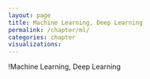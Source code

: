```yaml
---
layout: page
title: Machine Learning, Deep Learning
permalink: /chapter/ml/
categories: chapter
visualizations:
---
```


!Machine Learning, Deep Learning
